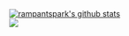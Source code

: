 <a href="https://github.com/rampantspark/github-readme-stats">
  <img align="center" src="https://github-readme-stats-rampant.vercel.app/api?username=rampantspark&hide_title=false&hide_rank=true&show_icons=true&include_all_commits=true&hide_border=true&card_width=400px&theme=transparent" alt="rampantspark's github stats"/>
</a>
<br>
<a href="https://github.com/rampantspark/github-readme-stats">
  <img align="center" src="https://github-readme-stats-rampant.vercel.app/api/top-langs/?username=rampantspark&layout=compact&hide_border=true&hide_title=false&langs_count=16&hide=css,html,asp.net&theme=transparent"/>
</a>
